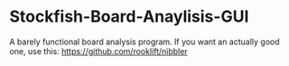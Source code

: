 # Stockfish-Board-Anaylisis-GUI

A barely functional board analysis program. If you want an actually good one, use this: https://github.com/rooklift/nibbler
